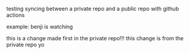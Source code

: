 testing syncing between a private repo and a public repo with github actions

example: benji is watching

this is a change made first in the private repo!!!
this change is from the private repo yo
